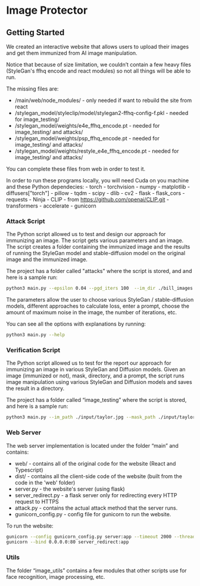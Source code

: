# Image Protector

## Getting Started

We created an interactive website that allows users to upload their images and get them immunized from AI image manipulation. 

Notice that because of size limitation, we couldn’t contain a few heavy files (StyleGan's ffhq encode and react modules) so not all things will be able to run.  

The missing files are:
- /main/web/node_modules/ - only needed if want to rebuild the site from react
- /stylegan_model/styleclip/model/stylegan2-ffhq-config-f.pkl - needed for image_testing/
- /stylegan_model/weights/e4e_ffhq_encode.pt - needed for image_testing/ and attacks/
- /stylegan_model/weights/psp_ffhq_encode.pt - needed for image_testing/ and attacks/
- /stylegan_model/weights/restyle_e4e_ffhq_encode.pt - needed for image_testing/ and attacks/
    
You can complete these files from web in order to test it.


In order to run these programs locally, you will need Cuda on you machine and these Python dependecies:
    - torch
    - torchvision
    - numpy
    - matplotlib
    - diffusers["torch"]
    - pillow
    - tqdm
    - scipy
    - dlib
    - cv2
    - flask
    - flask_cors
    - requests
    - Ninja
    - CLIP - from https://github.com/openai/CLIP.git
    - transformers
    - accelerate
    - gunicorn

### Attack Script

The Python script allowed us to test and design our approach for immunizing an image. The script gets various parameters and an image. The script creates a folder containing the immunized image and the results of running the StyleGan model and stable-diffusion model on the original image and the immunized image.

The project has a folder called "attacks" where the script is stored, and and here is a sample run:

```bash
python3 main.py --epsilon 0.04 --pgd_iters 100  --im_dir ./bill_images --save_dir ./bill_attack5 --prompt "a man in the park"
```

The parameters allow the user to choose various StyleGan / stable-diffusion models, different approaches to calculate loss, enter a prompt, choose the amount of maximum noise in the image, the number of iterations, etc.

You can see all the options with explanations by running:

```bash
python3 main.py --help 
```

### Verification Script

The Python script allowed us to test for the report our approach for immunizing an image in various StyleGan and Diffusion models. Given an image (immunized or not), mask, directory, and a prompt, the script runs image manipulation using various StyleGan and Diffusion models and saves the result in a directory. 

The project has a folder called “image_testing” where the script is stored, and here is a sample run:

```bash
python3 main.py --im_path ./input/taylor.jpg --mask_path ./input/taylor_mask2.jpg  --save_dir ./output/taylor_mall/ --dif_prompt "a woman in a mall" --gan_prompt "a face with black hair"
```

### Web Server

The web server implementation is located under the folder “main” and contains:
- web/ - contains all of the original code for the website (React and Typescript)
- dist/ - contains all the client-side code of the website (built from the code in the 'web' folder)
- server.py - the website's server (using flask)
- server_redirect.py - a flask server only for redirecting every HTTP request to HTTPS
- attack.py - contains the actual attack method that the server runs.
- gunicorn_config.py - config file for gunicorn to run the website.

To run the website:
```bash
gunicorn --config gunicorn_config.py server:app --timeout 2000 --threads 4
gunicorn --bind 0.0.0.0:80 server_redirect:app
```   
### Utils

The folder “image_utils” contains a few modules that other scripts use for face recognition, image processing, etc.
